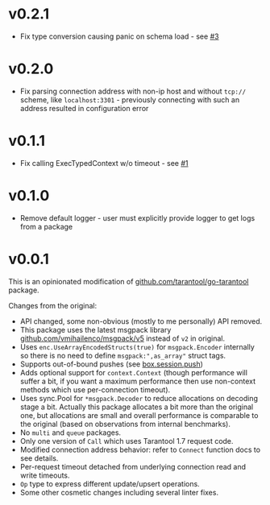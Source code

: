 v0.2.1
======

* Fix type conversion causing panic on schema load - see [#3](https://github.com/FZambia/tarantool/issues/3)

v0.2.0
======

* Fix parsing connection address with non-ip host and without `tcp://` scheme, like `localhost:3301` - previously connecting with such an address resulted in configuration error

v0.1.1
======

* Fix calling ExecTypedContext w/o timeout - see [#1](https://github.com/FZambia/tarantool/pull/1)

v0.1.0
======

* Remove default logger - user must explicitly provide logger to get logs from a package

v0.0.1
======

This is an opinionated modification of [github.com/tarantool/go-tarantool](https://github.com/tarantool/go-tarantool) package.

Changes from the original:

* API changed, some non-obvious (mostly to me personally) API removed.
* This package uses the latest msgpack library [github.com/vmihailenco/msgpack/v5](https://github.com/vmihailenco/msgpack) instead of `v2` in original.
* Uses `enc.UseArrayEncodedStructs(true)` for `msgpack.Encoder` internally so there is no need to define `msgpack:",as_array"` struct tags.
* Supports out-of-bound pushes (see [box.session.push](https://www.tarantool.io/en/doc/latest/reference/reference_lua/box_session/#box-session-push))
* Adds optional support for `context.Context` (though performance will suffer a bit, if you want a maximum performance then use non-context methods which use per-connection timeout).
* Uses sync.Pool for `*msgpack.Decoder` to reduce allocations on decoding stage a bit. Actually this package allocates a bit more than the original one, but allocations are small and overall performance is comparable to the original (based on observations from internal benchmarks). 
* No `multi` and `queue` packages.
* Only one version of `Call` which uses Tarantool 1.7 request code.
* Modified connection address behavior: refer to `Connect` function docs to see details.
* Per-request timeout detached from underlying connection read and write timeouts.
* `Op` type to express different update/upsert operations.
* Some other cosmetic changes including several linter fixes.
